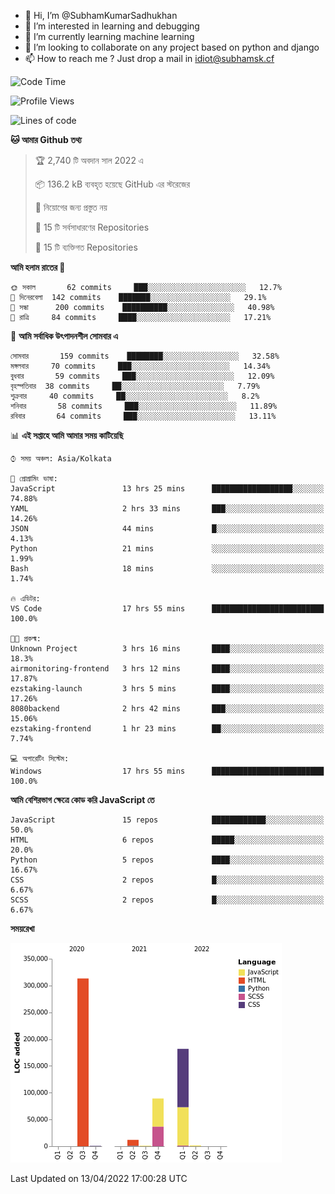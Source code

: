 - 👋 Hi, I’m @SubhamKumarSadhukhan
- 👀 I’m interested in learning and debugging
- 🌱 I’m currently learning machine learning
- 💞️ I’m looking to collaborate on any project based on python and django
- 📫 How to reach me ?
      Just drop a mail in idiot@subhamsk.cf

<!---
SubhamKumarSadhukhan/SubhamKumarSadhukhan is a ✨ special ✨ repository because its `README.md` (this file) appears on your GitHub profile.
You can click the Preview link to take a look at your changes.
--->


<!--START_SECTION:waka-->
![Code Time](http://img.shields.io/badge/Code%20Time-419%20hrs%2055%20mins-blue)

![Profile Views](http://img.shields.io/badge/%E0%A6%AA%E0%A7%8D%E0%A6%B0%E0%A7%8B%E0%A6%AB%E0%A6%BE%E0%A6%87%E0%A6%B2%20%E0%A6%A6%E0%A6%B0%E0%A7%8D%E0%A6%B6%E0%A6%A8-14-blue)

![Lines of code](https://img.shields.io/badge/%E0%A6%B9%E0%A7%8D%E0%A6%AF%E0%A6%BE%E0%A6%B2%E0%A7%8B%20%E0%A6%93%E0%A6%AF%E0%A6%BC%E0%A6%BE%E0%A6%B0%E0%A7%8D%E0%A6%B2%E0%A7%8D%E0%A6%A1%20%E0%A6%A5%E0%A7%87%E0%A6%95%E0%A7%87%20%E0%A6%86%E0%A6%AE%E0%A6%BF%20%E0%A6%B2%E0%A6%BF%E0%A6%96%E0%A7%87%E0%A6%9B%E0%A6%BF-599%20Thousand%20%E0%A6%95%E0%A7%8B%E0%A6%A1%E0%A7%87%E0%A6%B0%20%E0%A6%B2%E0%A6%BE%E0%A6%87%E0%A6%A8-blue)

**🐱 আমার Github তথ্য** 

> 🏆 2,740 টি অবদান সাল 2022 এ
 > 
> 📦 136.2 kB ব্যবহৃত হয়েছে GitHub এর স্টরেজের 
 > 
> 🚫 নিয়োগের জন্য প্রস্তুত নয়
 > 
> 📜 15 টি সর্বসাধারণের Repositories 
 > 
> 🔑 15 টি ব্যক্তিগত Repositories  
 > 
**আমি হলাম রাতের 🦉** 

```text
🌞 সকাল       62 commits     ███░░░░░░░░░░░░░░░░░░░░░░   12.7% 
🌆 দিনেরবেলা  142 commits    ███████░░░░░░░░░░░░░░░░░░   29.1% 
🌃 সন্ধা      200 commits    ██████████░░░░░░░░░░░░░░░   40.98% 
🌙 রাত্রি     84 commits     ████░░░░░░░░░░░░░░░░░░░░░   17.21%

```
📅 **আমি সর্বাধিক উৎপাদনশীল সোমবার এ** 

```text
সোমবার       159 commits    ████████░░░░░░░░░░░░░░░░░   32.58% 
মঙ্গলবার     70 commits     ███░░░░░░░░░░░░░░░░░░░░░░   14.34% 
বুধবার       59 commits     ███░░░░░░░░░░░░░░░░░░░░░░   12.09% 
বৃহস্পতিবার  38 commits     ██░░░░░░░░░░░░░░░░░░░░░░░   7.79% 
শুক্রবার     40 commits     ██░░░░░░░░░░░░░░░░░░░░░░░   8.2% 
শনিবার       58 commits     ███░░░░░░░░░░░░░░░░░░░░░░   11.89% 
রবিবার       64 commits     ███░░░░░░░░░░░░░░░░░░░░░░   13.11%

```


📊 **এই সপ্তাহে আমি আমার সময় কাটিয়েছি** 

```text
⌚︎ সময় অঞ্চল: Asia/Kolkata

💬 প্রোগ্রামিং ভাষা: 
JavaScript               13 hrs 25 mins      ██████████████████░░░░░░░   74.88% 
YAML                     2 hrs 33 mins       ███░░░░░░░░░░░░░░░░░░░░░░   14.26% 
JSON                     44 mins             █░░░░░░░░░░░░░░░░░░░░░░░░   4.13% 
Python                   21 mins             ░░░░░░░░░░░░░░░░░░░░░░░░░   1.99% 
Bash                     18 mins             ░░░░░░░░░░░░░░░░░░░░░░░░░   1.74%

🔥 এডিটর: 
VS Code                  17 hrs 55 mins      █████████████████████████   100.0%

🐱‍💻 প্রকল্ম: 
Unknown Project          3 hrs 16 mins       ████░░░░░░░░░░░░░░░░░░░░░   18.3% 
airmonitoring-frontend   3 hrs 12 mins       ████░░░░░░░░░░░░░░░░░░░░░   17.87% 
ezstaking-launch         3 hrs 5 mins        ████░░░░░░░░░░░░░░░░░░░░░   17.26% 
8080backend              2 hrs 42 mins       ███░░░░░░░░░░░░░░░░░░░░░░   15.06% 
ezstaking-frontend       1 hr 23 mins        ██░░░░░░░░░░░░░░░░░░░░░░░   7.74%

💻 অপারেটিং সিস্টেম: 
Windows                  17 hrs 55 mins      █████████████████████████   100.0%

```

**আমি বেশিরভাগ ক্ষেত্রে কোড করি JavaScript তে** 

```text
JavaScript               15 repos            ████████████░░░░░░░░░░░░░   50.0% 
HTML                     6 repos             █████░░░░░░░░░░░░░░░░░░░░   20.0% 
Python                   5 repos             ████░░░░░░░░░░░░░░░░░░░░░   16.67% 
CSS                      2 repos             █░░░░░░░░░░░░░░░░░░░░░░░░   6.67% 
SCSS                     2 repos             █░░░░░░░░░░░░░░░░░░░░░░░░   6.67%

```


**সময়রেখা**

![Chart not found](https://raw.githubusercontent.com/SubhamKumarSadhukhan/SubhamKumarSadhukhan/main/charts/bar_graph.png) 


 Last Updated on 13/04/2022 17:00:28 UTC
<!--END_SECTION:waka-->
